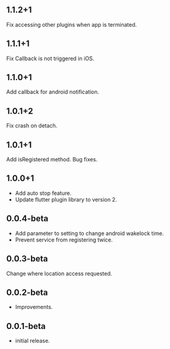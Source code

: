## 1.1.2+1
Fix accessing other plugins when app is terminated.

## 1.1.1+1
Fix Callback is not triggered in iOS.

## 1.1.0+1
Add callback for android notification.

## 1.0.1+2
Fix crash on detach.

## 1.0.1+1
Add isRegistered method.
Bug fixes.

## 1.0.0+1
* Add auto stop feature.
* Update flutter plugin library to version 2.

## 0.0.4-beta
* Add parameter to setting to change android wakelock time.
* Prevent service from registering twice.

## 0.0.3-beta
Change where location access requested.

## 0.0.2-beta

* Improvements.

## 0.0.1-beta

* initial release.
